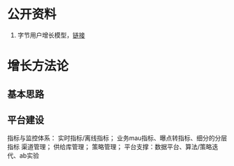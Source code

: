 # 公开资料
  1. 字节用户增长模型，[链接](https://mp.weixin.qq.com/s?__biz=MzkwMzMwOTQwMg==&mid=2247497502&idx=1&sn=da50ae5ef7acd570efdde39a70409138&chksm=c09a862bf7ed0f3df888b66c53f2f4db25e12ff200319dea4a52086fe97475f704527ae2d1c6&scene=21#wechat_redirect)


# 增长方法论
## 基本思路

## 平台建设
  指标与监控体系：
    实时指标/离线指标；
    业务mau指标、曝点转指标、细分的分层指标
  渠道管理；
  供给库管理；
  策略管理；
  平台支撑：数据平台、算法/策略迭代、ab实验
    
  
